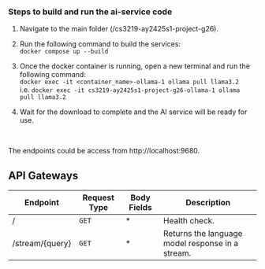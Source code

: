 ### Steps to build and run the ai-service code

1. Navigate to the main folder (/cs3219-ay2425s1-project-g26).

2. Run the following command to build the services: <br>
 `docker compose up --build`

3. Once the docker container is running, open a new terminal and run the following command: <br>
  `docker exec -it <container_name>-ollama-1 ollama pull llama3.2` <br>
i.e. `docker exec -it cs3219-ay2425s1-project-g26-ollama-1 ollama pull llama3.2`

4. Wait for the download to complete and the AI service will be ready for use.

<br>

The endpoints could be access from http://localhost:9680.

## API Gateways

| Endpoint               | Request Type | Body Fields | Description |
|-------------------------| ------------ |  ---------- |-------------|
| /               | `GET` | * | Health check. |
| /stream/{query} | `GET` | * | Returns the language model response in a stream.   |
